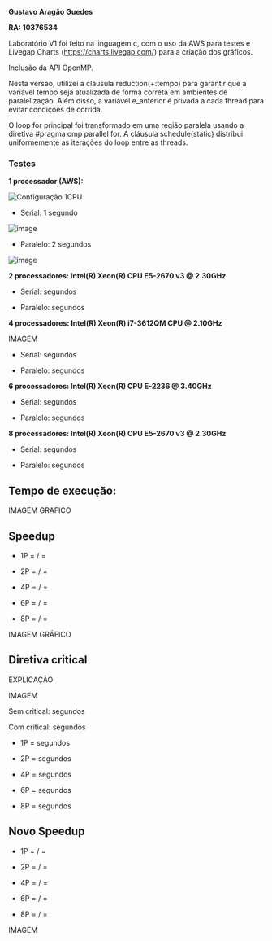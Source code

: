 **Gustavo Aragão Guedes**

**RA: 10376534**

Laboratório V1 foi feito na linguagem c, com o uso da AWS para testes e Livegap Charts (https://charts.livegap.com/) para a criação dos gráficos.

Inclusão da API OpenMP.

Nesta versão, utilizei a cláusula reduction(+:tempo) para garantir que a variável tempo seja atualizada de forma correta em ambientes de paralelização. Além disso, a variável e_anterior é privada a cada thread para evitar condições de corrida.

O loop for principal foi transformado em uma região paralela usando a diretiva #pragma omp parallel for. A cláusula schedule(static) distribui uniformemente as iterações do loop entre as threads.


### Testes

**1 processador (AWS):**

![Configuração 1CPU](https://github.com/Gustavo-Aragao-Guedes/CP05G/assets/64610385/1ac61e5f-eba8-493f-938c-798cfa8fce66)

* Serial: 1 segundo

![image](https://github.com/Gustavo-Aragao-Guedes/CP05G/assets/64610385/8c1466af-0b6d-4e0a-b86c-17bacc97b2db)

* Paralelo: 2 segundos

![image](https://github.com/Gustavo-Aragao-Guedes/CP05G/assets/64610385/a05500f2-9280-48e0-868d-c3caf1ff2f5b)


**2 processadores:  Intel(R) Xeon(R) CPU E5-2670 v3 @ 2.30GHz**

* Serial:  segundos

* Paralelo:  segundos

**4 processadores:  Intel(R) Xeon(R) i7-3612QM CPU @ 2.10GHz**

IMAGEM

* Serial:  segundos

* Paralelo:  segundos

**6 processadores: Intel(R) Xeon(R) CPU E-2236 @ 3.40GHz**

* Serial:  segundos

* Paralelo:  segundos

**8 processadores: Intel(R) Xeon(R) CPU E5-2670 v3 @ 2.30GHz**

* Serial:  segundos
  
* Paralelo:  segundos

## Tempo de execução:

IMAGEM GRAFICO

## Speedup

* 1P =  /  = 

* 2P =  /  = 

* 4P =  /  = 

* 6P =  /  = 

* 8P =  /  = 

IMAGEM GRÁFICO

## Diretiva critical

EXPLICAÇÃO

IMAGEM

Sem critical:  segundos

Com critical:  segundos

* 1P =  segundos

* 2P =  segundos

* 4P =  segundos

* 6P =  segundos

* 8P =  segundos

## Novo Speedup

* 1P =  /  = 

* 2P =  /  = 

* 4P =  /  = 

* 6P =  /  = 

* 8P =  /  = 

IMAGEM


